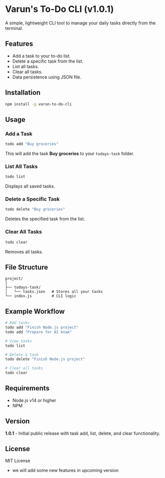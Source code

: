 # Varun's To-Do CLI (v1.0.1)

A simple, lightweight CLI tool to manage your daily tasks directly from the terminal.

## Features

* Add a task to your to-do list.
* Delete a specific task from the list.
* List all tasks.
* Clear all tasks.
* Data persistence using JSON file.

## Installation

```bash
npm install -g varun-to-do-cli
```

## Usage

### Add a Task

```bash
todo add "Buy groceries"
```

This will add the task **Buy groceries** to your `todays-task` folder.

### List All Tasks

```bash
todo list
```

Displays all saved tasks.

### Delete a Specific Task

```bash
todo delete "Buy groceries"
```

Deletes the specified task from the list.

### Clear All Tasks

```bash
todo clear
```

Removes all tasks.

## File Structure

```
project/
│
├── todays-task/
│   └── tasks.json   # Stores all your tasks
└── index.js         # CLI logic
```

## Example Workflow

```bash
# Add tasks
todo add "Finish Node.js project"
todo add "Prepare for AI exam"

# View tasks
todo list

# Delete a task
todo delete "Finish Node.js project"

# Clear all tasks
todo clear
```

## Requirements

* Node.js v14 or higher
* NPM

## Version

**1.0.1** - Initial public release with task add, list, delete, and clear functionality.

## License

MIT License

- we will add some new features in upcoming version